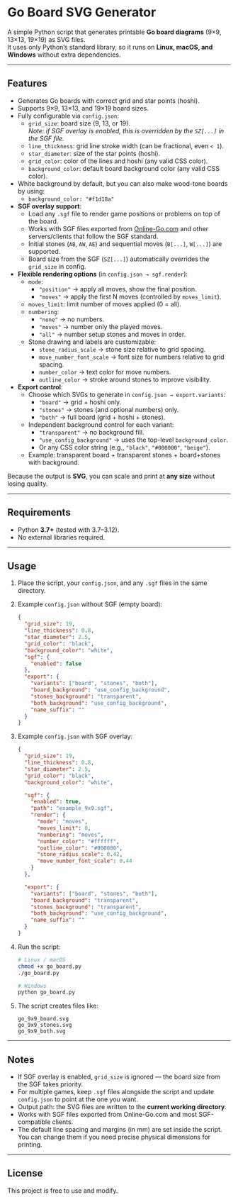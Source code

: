 # Go Board SVG Generator

A simple Python script that generates printable **Go board diagrams** (9×9, 13×13, 19×19) as SVG files.  
It uses only Python’s standard library, so it runs on **Linux, macOS, and Windows** without extra dependencies.

---

## Features

- Generates Go boards with correct grid and star points (hoshi).
- Supports 9×9, 13×13, and 19×19 board sizes.
- Fully configurable via `config.json`:
  - `grid_size`: board size (9, 13, or 19).  
    *Note: if SGF overlay is enabled, this is overridden by the `SZ[...]` in the SGF file.*
  - `line_thickness`: grid line stroke width (can be fractional, even `< 1`).
  - `star_diameter`: size of the star points (hoshi).
  - `grid_color`: color of the lines and hoshi (any valid CSS color).
  - `background_color`: default board background color (any valid CSS color).
- White background by default, but you can also make wood-tone boards by using:
  - `background_color: "#f1d18a"`
- **SGF overlay support**:
  - Load any `.sgf` file to render game positions or problems on top of the board.
  - Works with SGF files exported from [Online-Go.com](https://online-go.com) and other servers/clients that follow the SGF standard.
  - Initial stones (`AB`, `AW`, `AE`) and sequential moves (`B[...]`, `W[...]`) are supported.
  - Board size from the SGF (`SZ[...]`) automatically overrides the `grid_size` in config.
- **Flexible rendering options** (in `config.json → sgf.render`):
  - `mode`:  
    - `"position"` → apply all moves, show the final position.  
    - `"moves"` → apply the first N moves (controlled by `moves_limit`).
  - `moves_limit`: limit number of moves applied (0 = all).
  - `numbering`:  
    - `"none"` → no numbers.  
    - `"moves"` → number only the played moves.  
    - `"all"` → number setup stones and moves in order.
  - Stone drawing and labels are customizable:
    - `stone_radius_scale` → stone size relative to grid spacing.
    - `move_number_font_scale` → font size for numbers relative to grid spacing.
    - `number_color` → text color for move numbers.
    - `outline_color` → stroke around stones to improve visibility.
- **Export control**:
  - Choose which SVGs to generate in `config.json → export.variants`:  
    - `"board"` → grid + hoshi only.  
    - `"stones"` → stones (and optional numbers) only.  
    - `"both"` → full board (grid + hoshi + stones).  
  - Independent background control for each variant:  
    - `"transparent"` → no background fill.  
    - `"use_config_background"` → uses the top-level `background_color`.  
    - Or any CSS color string (e.g., `"black"`, `"#000000"`, `"beige"`).  
  - Example: transparent board + transparent stones + board+stones with background.  

Because the output is **SVG**, you can scale and print at **any size** without losing quality.

---

## Requirements

- Python **3.7+** (tested with 3.7–3.12).
- No external libraries required.

---

## Usage

1. Place the script, your `config.json`, and any `.sgf` files in the same directory.

2. Example `config.json` without SGF (empty board):

   ```json
   {
     "grid_size": 19,
     "line_thickness": 0.8,
     "star_diameter": 2.5,
     "grid_color": "black",
     "background_color": "white",
     "sgf": {
       "enabled": false
     },
     "export": {
       "variants": ["board", "stones", "both"],
       "board_background": "use_config_background",
       "stones_background": "transparent",
       "both_background": "use_config_background",
       "name_suffix": ""
     }
   }
   ```

3. Example `config.json` with SGF overlay:

   ```json
   {
     "grid_size": 19,
     "line_thickness": 0.8,
     "star_diameter": 2.5,
     "grid_color": "black",
     "background_color": "white",

     "sgf": {
       "enabled": true,
       "path": "example_9x9.sgf",
       "render": {
         "mode": "moves",
         "moves_limit": 0,
         "numbering": "moves",
         "number_color": "#ffffff",
         "outline_color": "#000000",
         "stone_radius_scale": 0.42,
         "move_number_font_scale": 0.44
       }
     },

     "export": {
       "variants": ["board", "stones", "both"],
       "board_background": "transparent",
       "stones_background": "transparent",
       "both_background": "use_config_background",
       "name_suffix": ""
     }
   }
   ```

4. Run the script:

   ```bash
   # Linux / macOS
   chmod +x go_board.py
   ./go_board.py

   # Windows
   python go_board.py
   ```

5. The script creates files like:

   ```
   go_9x9_board.svg
   go_9x9_stones.svg
   go_9x9_both.svg
   ```

---

## Notes

- If SGF overlay is enabled, `grid_size` is ignored — the board size from the SGF takes priority.
- For multiple games, keep `.sgf` files alongside the script and update `config.json` to point at the one you want.
- Output path: the SVG files are written to the **current working directory**.
- Works with SGF files exported from Online-Go.com and most SGF-compatible clients.
- The default line spacing and margins (in mm) are set inside the script.  
  You can change them if you need precise physical dimensions for printing.

---

## License

This project is free to use and modify.
